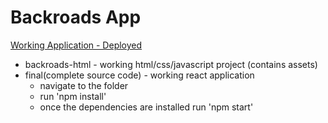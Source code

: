 # Backroads App

[Working Application - Deployed](https://backroads-application-react-7g8r.onrender.com)

- backroads-html - working html/css/javascript project (contains assets)
- final(complete source code) - working react application
  - navigate to the folder
  - run 'npm install'
  - once the dependencies are installed run 'npm start'
